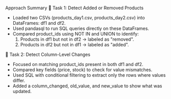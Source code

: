  Approach Summary
🔹 Task 1: Detect Added or Removed Products
- Loaded two CSVs (products_day1.csv, products_day2.csv) into DataFrames: df1 and df2.
- Used pandasql to run SQL queries directly on these DataFrames.
- Compared product_ids using NOT IN and UNION to identify:
    1) Products in df1 but not in df2 → labeled as "removed".
    2) Products in df2 but not in df1 → labeled as "added".

🔹 Task 2: Detect Column-Level Changes
- Focused on matching product_ids present in both df1 and df2.
- Compared key fields (price, stock) to check for value mismatches.
- Used SQL with conditional filtering to extract only the rows where values differ.
- Added a column_changed, old_value, and new_value to show what was updated.


